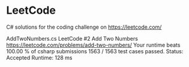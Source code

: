 # LeetCode
C# solutions for the coding challenge on https://leetcode.com/

AddTwoNumbers.cs
LeetCode #2 Add Two Numbers
https://leetcode.com/problems/add-two-numbers/
Your runtime beats 100.00 % of csharp submissions
1563 / 1563 test cases passed.
Status: Accepted
Runtime: 128 ms
